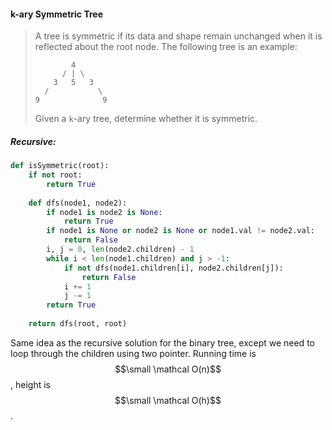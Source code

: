 #### k-ary Symmetric Tree

> A tree is symmetric if its data and shape remain unchanged when it is reflected about the root node. The following tree is an example:
>
> ```
>         4
>       / | \
>     3   5   3
>   /           \
> 9              9
>
> ```
>
> Given a `k`-ary tree, determine whether it is symmetric.

##### Recursive:

```py
def isSymmetric(root):
    if not root:
        return True
    
    def dfs(node1, node2):
        if node1 is node2 is None:
            return True
        if node1 is None or node2 is None or node1.val != node2.val:
            return False
        i, j = 0, len(node2.children) - 1
        while i < len(node1.children) and j > -1:
            if not dfs(node1.children[i], node2.children[j]):
                return False
            i += 1
            j -= 1
        return True
    
    return dfs(root, root)
```

Same idea as the recursive solution for the binary tree, except we need to loop through the children using two pointer. Running time is $$\small \mathcal O(n)$$, height is $$\small \mathcal O(h)$$.


